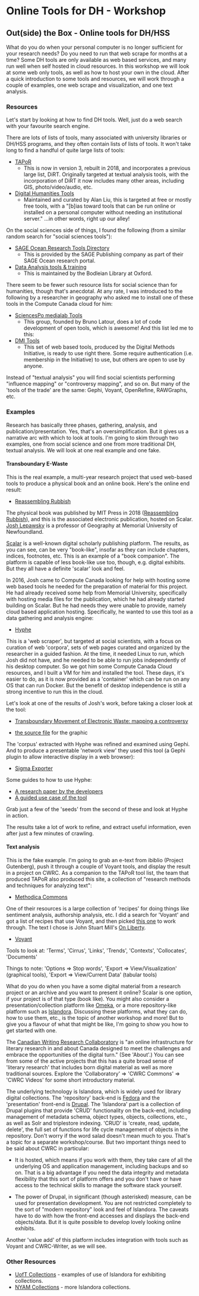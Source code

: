 # Online Tools for DH - Workshop

## Out(side) the Box - Online tools for DH/HSS

What do you do when your personal computer is no longer sufficient for your research needs? Do you need to run that web scrape for months at a time? Some DH tools are only available as web based services, and many run well when self hosted in cloud resources. In this workshop we will look at some web only tools, as well as how to host your own in the cloud. After a quick introduction to some tools and resources, we will work through a couple of examples, one web scrape and visualization, and one text analysis.

### Resources

Let's start by looking at how to find DH tools. Well, just do a web search with your favourite search engine.

There are lots of lists of tools, many associated with university libraries or DH/HSS programs, and they often contain lists of lists of tools. It won't take long to find a handful of quite large lists of tools:

+ [TAPoR](http://tapor.ca/)
  * This is now in version 3, rebuilt in 2018, and incorporates a previous large list, DiRT. Originally targeted at textual analysis tools, with the incorporation of DiRT it now includes many other areas, including GIS, photo/video/audio, etc.
+ [Digital Humanities Tools](http://dhresourcesforprojectbuilding.pbworks.com/w/page/69244319/Digital%20Humanities%20Tools)
  * Maintained and curated by Alan Liu, this is targeted at free or mostly free tools, with a "[b]ias toward tools that can be run online or installed on a personal computer without needing an institutional server." ...in other words, right up our alley!

On the social sciences side of things, I found the following (from a similar random search for "social sciences tools"):

+ [SAGE Ocean Research Tools Directory](https://ocean.sagepub.com/research-tools-directory)
  *  This is provided by the SAGE Publishing company as part of their SAGE Ocean research portal.
+ [Data Analysis tools & training](https://ox.libguides.com/c.php?g=422947&p=2888387)
  * This is maintained by the Bodleian Library at Oxford.

There seem to be fewer such resource lists for social science than for humanities, though that's anecdotal. At any rate, I was introduced to the following by a researcher in geography who asked me to install one of these tools in the Compute Canada cloud for him:

+ [SciencesPo medialab Tools](https://medialab.sciencespo.fr/en/tools/)
  * This group, founded by Bruno Latour, does a lot of code development of open tools, which is awesome! And this list led me to this:
+ [DMI Tools](https://wiki.digitalmethods.net/Dmi/ToolDatabase)
  * This set of web based tools, produced by the Digital Methods Initiative, is ready to use right there. Some require authentication (i.e. membership in the Initiative) to use, but others are open to use by anyone.

Instead of "textual analysis" you will find social scientists performing "influence mapping" or "controversy mapping", and so on. But many of the 'tools of the trade' are the same: Gephi, Voyant, OpenRefine, RAWGraphs, etc.

### Examples

Research has basically three phases, gathering, analysis, and publication/presentation. Yes, that's an oversimplification. But it gives us a narrative arc with which to look at tools. I'm going to skim through two examples, one from social science and one from more traditional DH, textual analysis. We will look at one real example and one fake.

#### Transboundary E-Waste

This is the real example, a multi-year research project that used web-based tools to produce a physical book and an online book. Here's the online end result:

+ [Reassembling Rubbish](https://scalar.usc.edu/works/reassembling-rubbish/index)

The physical book was published by MIT Press in 2018 ([Reassembling Rubbish](https://mitpress.mit.edu/books/reassembling-rubbish)), and this is the associated electronic publication, hosted on Scalar. [Josh Lepawsky](https://www.mun.ca/geog/people/faculty/jlepawsky.php) is a professor of Geography at Memorial University of Newfoundland.

[Scalar](https://scalar.me/anvc/scalar/) is a well-known digital scholarly publishing platform. The results, as you can see, can be very "book-like", insofar as they can include chapters, indices, footnotes, etc. This is an example of a "book companion". The platform is capable of less book-like use too, though, e.g. digital exhibits. But they all have a definite 'scalar' look and feel.

In 2016, Josh came to Compute Canada looking for help with hosting some web based tools he needed for the preparation of material for this project. He had already received some help from Memorial University, specifically with hosting media files for the publication, which he had already started building on Scalar. But he had needs they were unable to provide, namely cloud based application hosting. Specifically, he wanted to use this tool as a data gathering and analysis engine:

+ [Hyphe](https://hyphe.medialab.sciences-po.fr/)

This is a 'web scraper', but targeted at social scientists, with a focus on curation of web 'corpora', sets of web pages curated and organized by the researcher in a guided fashion. At the time, it needed Linux to run, which Josh did not have, and he needed to be able to run jobs independently of his desktop computer. So we got him some Compute Canada Cloud resources, and I built a VM for him and installed the tool. These days, it's easier to do, as it is now provided as a 'container' which can be run on any OS that can run Docker. But the benefit of desktop independence is still a strong incentive to run this in the cloud.

Let's look at one of the results of Josh's work, before taking a closer look at the tool:

+ [Transboundary Movement of Electronic Waste: mapping a controversy](https://scalar.usc.edu/works/transboundary-e-waste/index)

+ [the source file](http://leon.creait.mun.ca/ewaste-export/StEP/networkhyphe-indexissues/index.html) for the graphic

The 'corpus' extracted with Hyphe was refined and examined using Gephi. And to produce a presentable 'network view' they used this tool (a Gephi plugin to allow interactive display in a web browser):

+ [Sigma Exporter](https://blogs.oii.ox.ac.uk/vis/)

Some guides to how to use Hyphe:

+ [A research paper by the developers](https://www.researchgate.net/profile/Tommaso_Venturini/publication/298170031_Hyphe_a_curation-oriented_approach_to_web_crawling_for_the_social_sciences/links/574c18d108ae7dff1bcfeab8/Hyphe-a-curation-oriented-approach-to-web-crawling-for-the-social-sciences.pdf)
+ [A guided use case of the tool](https://reticular.hypotheses.org/231)

Grab just a few of the 'seeds' from the second of these and look at Hyphe in action.

The results take a lot of work to refine, and extract useful information, even after just a few minutes of crawling.

#### Text analysis

This is the fake example. I'm going to grab an e-text from ibiblio (Project Gutenberg), push it through a couple of Voyant tools, and display the result in a project on CWRC. As a companion to the TAPoR tool list, the team that produced TAPoR also produced this site, a collection of "research methods and techniques for analyzing text":

+ [Methodica Commons](http://methodi.ca/)

One of their resources is a large collection of 'recipes' for doing things like sentiment analysis, authorship analysis, etc. I did a search for 'Voyant' and got a list of recipes that use Voyant, and then picked [this one](https://www.when2meet.com/?10721161-lf2TL) to work through. The text I chose is John Stuart Mill's [On Liberty](http://www.gutenberg.org/cache/epub/34901/pg34901.txt).

+ [Voyant](https://voyant-tools.org/)

Tools to look at: 'Terms', 'Cirrus', 'Links', 'Trends', 'Contexts', 'Collocates', 'Documents'

Things to note: 'Options => Stop words', 'Export => View/Visualization' (graphical tools), 'Export => View/Current Data' (tabular tools)

What do you do when you have a some digital material from a research project or an archive and you want to present it online? Scalar is one option, if your project is of that type (book like). You might also consider a presentation/collection platform like [Omeka](https://omeka.org/), or a more repository-like platform such as [Islandora](https://islandora.ca/). Discussing these platforms, what they can do, how to use them, etc., is the topic of another workshop and more! But to give you a flavour of what that might be like, I'm going to show you how to get started with one.

The [Canadian Writing Research Collaboratory](https://cwrc.ca/) is "an online infrastructure for literary research in and about Canada designed to meet the challenges and embrace the opportunities of the digital turn." (See 'About'.) You can see from some of the active projects that this has a quite broad sense of 'literary research' that includes born digital material as well as more traditional sources. Explore the 'Collaboratory' => 'CWRC Commons' => 'CWRC Videos' for some short introductory material.

The underlying technology is Islandora, which is widely used for library digital collections. The 'repository' back-end is [Fedora](https://duraspace.org/fedora/) and the 'presentation' front-end is [Drupal](https://www.drupal.org/). The 'Islandora' part is a collection of Drupal plugins that provide 'CRUD' functionality on the back-end, including management of metadata schema, object types, objects, collections, etc., as well as Solr and triplestore indexing. 'CRUD' is 'create, read, update, delete', the full set of functions for life cycle management of objects in the repository. Don't worry if the word salad doesn't mean much to you. That's a topic for a separate workshop/course. But two important things need to be said about CWRC in particular:

+ It is hosted, which means if you work with them, they take care of all the underlying OS and application management, including backups and so on. That is a big advantage if you need the data integrity and metadata flexibility that this sort of platform offers and you don't have or have access to the technical skills to manage the software stack yourself.

+ The power of Drupal, in significant (though asterisked) measure, can be used for presentation development. You are not restricted completely to the sort of "modern repository" look and feel of Islandora. The caveats have to do with how the front-end accesses and displays the back-end objects/data. But it is quite possible to develop lovely looking online exhibits.

Another 'value add' of this platform includes integration with tools such as Voyant and CWRC-Writer, as we will see.

### Other Resources

+ [UofT Collections](https://collections.library.utoronto.ca/) - examples of use of Islandora for exhibiting collections. 
+ [NYAM Collections](https://digitalcollections.nyam.org/islandora/object/islandora%3Aroot) - more Islandora collections.

